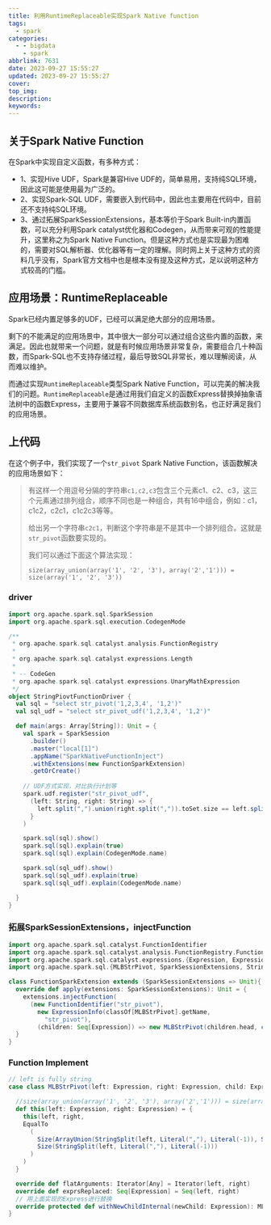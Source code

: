 ```yaml
---
title: 利用RuntimeReplaceable实现Spark Native function
tags:
  - spark
categories:
  - - bigdata
    - spark
abbrlink: 7631
date: 2023-09-27 15:55:27
updated: 2023-09-27 15:55:27
cover:
top_img:
description:
keywords:
---
```


## 关于Spark Native Function

在Spark中实现自定义函数，有多种方式：

- 1、实现Hive UDF，Spark是兼容Hive UDF的，简单易用，支持纯SQL环境，因此这可能是使用最为广泛的。
- 2、实现Spark-SQL UDF，需要嵌入到代码中，因此也主要用在代码中，目前还不支持纯SQL环境。
- 3、通过拓展SparkSessionExtensions，基本等价于Spark Built-in内置函数，可以充分利用Spark catalyst优化器和Codegen，从而带来可观的性能提升，这里称之为Spark Native Function。但是这种方式也是实现最为困难的，需要对SQL解析器、优化器等有一定的理解。同时网上关于这种方式的资料几乎没有，Spark官方文档中也是根本没有提及这种方式，足以说明这种方式较高的门槛。

## 应用场景：RuntimeReplaceable

Spark已经内置足够多的UDF，已经可以满足绝大部分的应用场景。

剩下的不能满足的应用场景中，其中很大一部分可以通过组合这些内置的函数，来满足。因此也就带来一个问题，就是有时候应用场景非常复杂，需要组合几十种函数，而Spark-SQL也不支持存储过程，最后导致SQL非常长，难以理解阅读，从而难以维护。

而通过实现`RuntimeReplaceable`类型Spark Native Function，可以完美的解决我们的问题。`RuntimeReplaceable`是通过用我们自定义的函数Express替换掉抽象语法树中的函数Express，主要用于兼容不同数据库系统函数别名，也正好满足我们的应用场景。



## 上代码

在这个例子中，我们实现了一个`str_pivot` Spark Native Function，该函数解决的应用场景如下：

> 有这样一个用逗号分隔的字符串`c1,c2,c3`包含三个元素c1、c2、c3，这三个元素通过排列组合，顺序不同也是一种组合，共有16中组合，例如：c1，c1c2，c2c1，c1c2c3等等。
>
> 给出另一个字符串`c2c1`，判断这个字符串是不是其中一个排列组合。这就是`str_pivot`函数要实现的。
>
> 我们可以通过下面这个算法实现：
>
> `size(array_union(array('1', '2', '3'), array('2','1'))) = size(array('1', '2', '3'))`

### driver

```scala
import org.apache.spark.sql.SparkSession
import org.apache.spark.sql.execution.CodegenMode

/**
 * org.apache.spark.sql.catalyst.analysis.FunctionRegistry
 *
 * org.apache.spark.sql.catalyst.expressions.Length
 *
 * -- CodeGen
 * org.apache.spark.sql.catalyst.expressions.UnaryMathExpression
 */
object StringPiovtFunctionDriver {
  val sql = "select str_pivot('1,2,3,4', '1,2')"
  val sql_udf = "select str_pivot_udf('1,2,3,4', '1,2')"

  def main(args: Array[String]): Unit = {
    val spark = SparkSession
      .builder()
      .master("local[1]")
      .appName("SparkNativeFunctionInject")
      .withExtensions(new FunctionSparkExtension)
      .getOrCreate()
	
    // UDF方式实现，对比执行计划等
    spark.udf.register("str_pivot_udf",
      (left: String, right: String) => {
        left.split(",").union(right.split(",")).toSet.size == left.split(",").length
      }
    )

    spark.sql(sql).show()
    spark.sql(sql).explain(true)
    spark.sql(sql).explain(CodegenMode.name)

    spark.sql(sql_udf).show()
    spark.sql(sql_udf).explain(true)
    spark.sql(sql_udf).explain(CodegenMode.name)

  }
}

```

### 拓展SparkSessionExtensions，injectFunction

```scala
import org.apache.spark.sql.catalyst.FunctionIdentifier
import org.apache.spark.sql.catalyst.analysis.FunctionRegistry.FunctionBuilder
import org.apache.spark.sql.catalyst.expressions.{Expression, ExpressionInfo}
import org.apache.spark.sql.{MLBStrPivot, SparkSessionExtensions, StringLength, StringPivot}

class FunctionSparkExtension extends (SparkSessionExtensions => Unit){
  override def apply(extensions: SparkSessionExtensions): Unit = {
    extensions.injectFunction(
      (new FunctionIdentifier("str_pivot"),
        new ExpressionInfo(classOf[MLBStrPivot].getName,
          "str_pivot"),
        (children: Seq[Expression]) => new MLBStrPivot(children.head, children(1))))
  }
}
```

### Function Implement

```scala
// left is fully string
case class MLBStrPivot(left: Expression, right: Expression, child: Expression) extends RuntimeReplaceable {

  //size(array_union(array('1', '2', '3'), array('2','1'))) = size(array('1', '2', '3'))
  def this(left: Expression, right: Expression) = {
    this(left, right,  
    EqualTo
      (
        Size(ArrayUnion(StringSplit(left, Literal(","), Literal(-1)), StringSplit(right, Literal(","), Literal(-1))), false),
        Size(StringSplit(left, Literal(","), Literal(-1)))
      )
    )
  }

  override def flatArguments: Iterator[Any] = Iterator(left, right)
  override def exprsReplaced: Seq[Expression] = Seq(left, right)
  // 用上面实现的Express进行替换	
  override protected def withNewChildInternal(newChild: Expression): MLBStrPivot = copy(child = newChild)
}
```